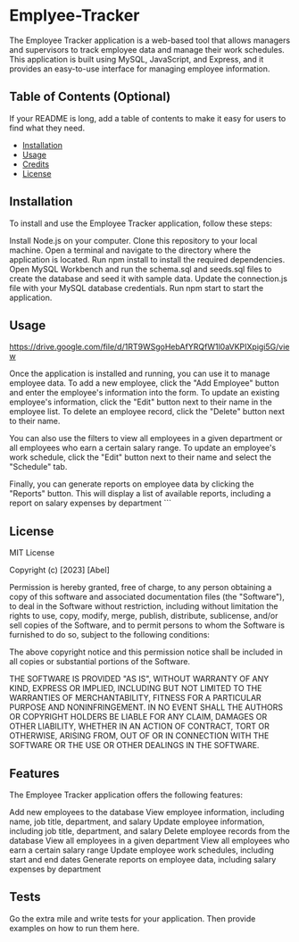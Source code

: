 # Emplyee-Tracker

The Employee Tracker application is a web-based tool that allows managers and supervisors to track employee data and manage their work schedules. This application is built using MySQL, JavaScript, and Express, and it provides an easy-to-use interface for managing employee information.


## Table of Contents (Optional)

If your README is long, add a table of contents to make it easy for users to find what they need.

- [Installation](#installation)
- [Usage](#usage)
- [Credits](#credits)
- [License](#license)

## Installation
To install and use the Employee Tracker application, follow these steps:

Install Node.js on your computer.
Clone this repository to your local machine.
Open a terminal and navigate to the directory where the application is located.
Run npm install to install the required dependencies.
Open MySQL Workbench and run the schema.sql and seeds.sql files to create the database and seed it with sample data.
Update the connection.js file with your MySQL database credentials.
Run npm start to start the application.


## Usage

https://drive.google.com/file/d/1RT9WSgoHebAfYRQfW1l0aVKPIXpigi5G/view

Once the application is installed and running, you can use it to manage employee data. To add a new employee, click the "Add Employee" button and enter the employee's information into the form. To update an existing employee's information, click the "Edit" button next to their name in the employee list. To delete an employee record, click the "Delete" button next to their name.

You can also use the filters to view all employees in a given department or all employees who earn a certain salary range. To update an employee's work schedule, click the "Edit" button next to their name and select the "Schedule" tab.

Finally, you can generate reports on employee data by clicking the "Reports" button. This will display a list of available reports, including a report on salary expenses by department
    ```


## License

MIT License

Copyright (c) [2023] [Abel]

Permission is hereby granted, free of charge, to any person obtaining a copy
of this software and associated documentation files (the "Software"), to deal
in the Software without restriction, including without limitation the rights
to use, copy, modify, merge, publish, distribute, sublicense, and/or sell
copies of the Software, and to permit persons to whom the Software is
furnished to do so, subject to the following conditions:

The above copyright notice and this permission notice shall be included in all
copies or substantial portions of the Software.

THE SOFTWARE IS PROVIDED "AS IS", WITHOUT WARRANTY OF ANY KIND, EXPRESS OR
IMPLIED, INCLUDING BUT NOT LIMITED TO THE WARRANTIES OF MERCHANTABILITY,
FITNESS FOR A PARTICULAR PURPOSE AND NONINFRINGEMENT. IN NO EVENT SHALL THE
AUTHORS OR COPYRIGHT HOLDERS BE LIABLE FOR ANY CLAIM, DAMAGES OR OTHER
LIABILITY, WHETHER IN AN ACTION OF CONTRACT, TORT OR OTHERWISE, ARISING FROM,
OUT OF OR IN CONNECTION WITH THE SOFTWARE OR THE USE OR OTHER DEALINGS IN THE
SOFTWARE.


## Features

The Employee Tracker application offers the following features:

Add new employees to the database
View employee information, including name, job title, department, and salary
Update employee information, including job title, department, and salary
Delete employee records from the database
View all employees in a given department
View all employees who earn a certain salary range
Update employee work schedules, including start and end dates
Generate reports on employee data, including salary expenses by department



## Tests

Go the extra mile and write tests for your application. Then provide examples on how to run them here.